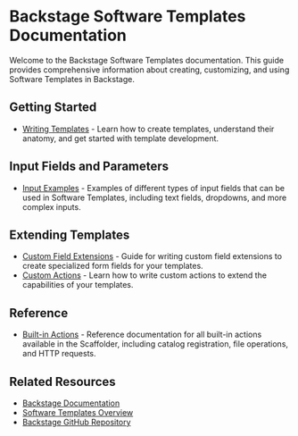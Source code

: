 # Backstage Software Templates Documentation

Welcome to the Backstage Software Templates documentation. This guide provides comprehensive information about creating, customizing, and using Software Templates in Backstage.

## Getting Started

- [Writing Templates](./writing-template.md) - Learn how to create templates, understand their anatomy, and get started with template development.

## Input Fields and Parameters

- [Input Examples](./input-example.md) - Examples of different types of input fields that can be used in Software Templates, including text fields, dropdowns, and more complex inputs.

## Extending Templates

- [Custom Field Extensions](./custom-fields.md) - Guide for writing custom field extensions to create specialized form fields for your templates.
- [Custom Actions](./custom-actions.md) - Learn how to write custom actions to extend the capabilities of your templates.

## Reference

- [Built-in Actions](./buildin-actions.md) - Reference documentation for all built-in actions available in the Scaffolder, including catalog registration, file operations, and HTTP requests.

## Related Resources

- [Backstage Documentation](https://backstage.io/docs)
- [Software Templates Overview](https://backstage.io/docs/features/software-templates/)
- [Backstage GitHub Repository](https://github.com/backstage/backstage)
